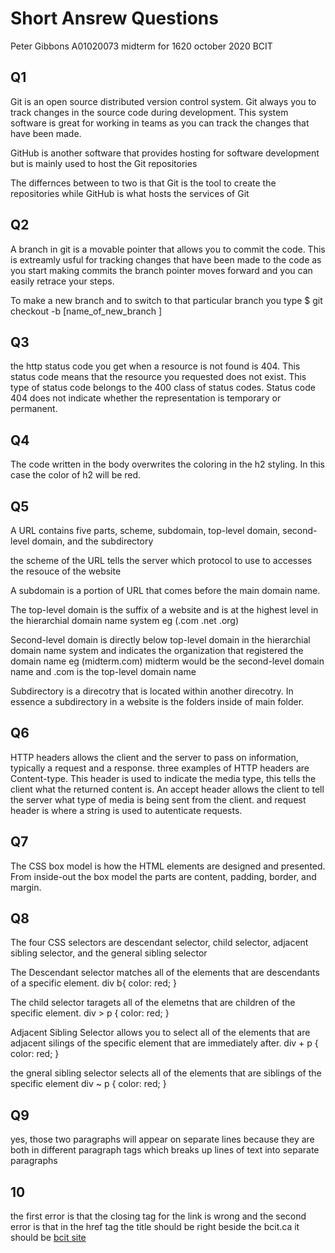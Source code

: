 # Short Ansrew Questions

Peter Gibbons
A01020073
midterm for 1620 october 2020
BCIT
## Q1
Git is an open source distributed version control system. Git always you to track changes in the source code during development. This system software is great for working in teams as you can track the changes that have been made.

GitHub is another software that provides hosting for software development but is mainly used to host the Git repositories

The differnces between to two is that Git is the tool to create the repositories while GitHub is what hosts the services of Git

## Q2
A branch in git is a movable pointer that allows you to commit the code. This is extreamly usful for tracking changes that have been made to the code as you start making commits the branch pointer moves forward and you can easily retrace your steps.

To make a new branch and to switch to that particular branch you type
$ git checkout -b [name_of_new_branch ]

## Q3

the http status code you get when a resource is not found is 404. This status code means that the resource you requested does not exist. This type of status code belongs to the 400 class of status codes. Status code 404 does not indicate whether the representation is temporary or permanent.

## Q4

The code written in the body overwrites the coloring in the h2 styling. In this case the color of h2 will be red.

## Q5

A URL contains five parts, scheme, subdomain, top-level domain, second-level domain, and the subdirectory

the scheme of the URL tells the server which protocol to use to accesses the resouce of the website

A subdomain is a portion of URL that comes before the main domain name.

The top-level domain is the suffix of a website and is at the highest level in the hierarchial domain name system eg (.com .net .org)

Second-level domain is directly below top-level domain in the hierarchial domain name system and indicates the organization that registered the domain name eg (midterm.com) midterm would be the second-level domain name and .com is the top-level domain name

Subdirectory is a direcotry that is located within another direcotry. In essence a subdirectory in a website is the folders inside of main folder.

## Q6

HTTP headers allows the client and the server to pass on information, typically a request and a response. three examples of HTTP headers are Content-type. This header is used to indicate the media type, this tells the client what the returned content is. An accept header allows the client to tell the server what type of media is being sent from the client. and request header is where a string is used to autenticate requests.

## Q7

The CSS box model is how the HTML elements are designed and presented. From inside-out the box model the parts are content, padding, border, and margin.

## Q8

The four CSS selectors are descendant selector, child selector, adjacent sibling selector, and the general sibling selector

The Descendant selector matches all of the elements that are descendants of a specific element.
div b{
    color: red;
}

The child selector taragets all of the elemetns that are children of the specific element. 
div > p {
    color: red;
}

Adjacent Sibling Selector allows you to select all of the elements that are adjacent silings of the specific element that are immediately after.
div + p {
    color: red;
}

the gneral sibling selector selects all of the elements that are siblings of the specific element
div ~ p {
    color: red;
}

## Q9

yes, those two paragraphs will appear on separate lines because they are both in different paragraph tags which breaks up lines of text into separate paragraphs

## 10

the first error is that the closing tag for the link is wrong and the second error is that  in the href tag the title should be right beside the bcit.ca it should be
 <a href= "https://bcit.ca" title= "bcit"> bcit site </a>

